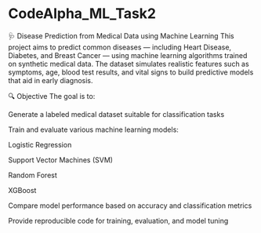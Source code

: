 # CodeAlpha_ML_Task2

🩺 Disease Prediction from Medical Data using Machine Learning
This project aims to predict common diseases — including Heart Disease, Diabetes, and Breast Cancer — using machine learning algorithms trained on synthetic medical data. The dataset simulates realistic features such as symptoms, age, blood test results, and vital signs to build predictive models that aid in early diagnosis.

🔍 Objective
The goal is to:

Generate a labeled medical dataset suitable for classification tasks

Train and evaluate various machine learning models:

Logistic Regression

Support Vector Machines (SVM)

Random Forest

XGBoost

Compare model performance based on accuracy and classification metrics

Provide reproducible code for training, evaluation, and model tuning
